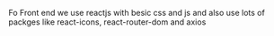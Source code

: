 Fo Front end we use reactjs with besic css and js and also use lots of packges like react-icons, react-router-dom and axios